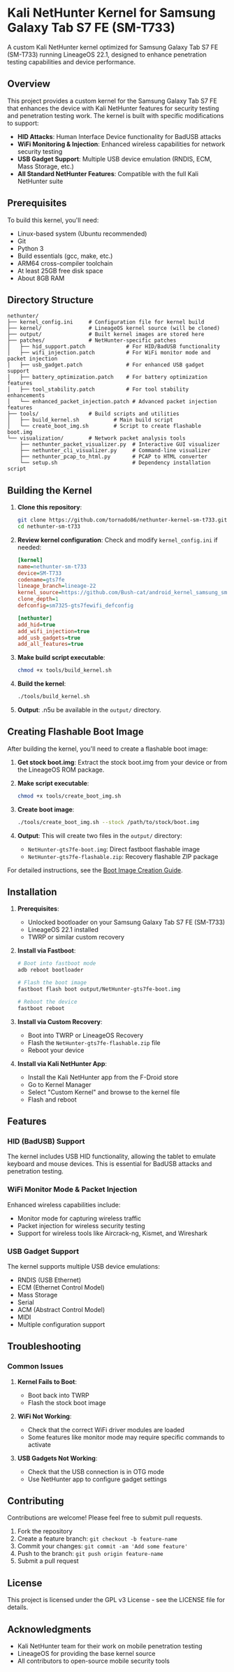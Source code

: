# Kali NetHunter Kernel for Samsung Galaxy Tab S7 FE (SM-T733)

A custom Kali NetHunter kernel optimized for Samsung Galaxy Tab S7 FE (SM-T733) running LineageOS 22.1, designed to enhance penetration testing capabilities and device performance.

## Overview

This project provides a custom kernel for the Samsung Galaxy Tab S7 FE that enhances the device with Kali NetHunter features for security testing and penetration testing work. The kernel is built with specific modifications to support:

- **HID Attacks**: Human Interface Device functionality for BadUSB attacks
- **WiFi Monitoring & Injection**: Enhanced wireless capabilities for network security testing
- **USB Gadget Support**: Multiple USB device emulation (RNDIS, ECM, Mass Storage, etc.)
- **All Standard NetHunter Features**: Compatible with the full Kali NetHunter suite

## Prerequisites

To build this kernel, you'll need:

- Linux-based system (Ubuntu recommended)
- Git
- Python 3
- Build essentials (gcc, make, etc.)
- ARM64 cross-compiler toolchain
- At least 25GB free disk space
- About 8GB RAM

## Directory Structure

```
nethunter/
├── kernel_config.ini     # Configuration file for kernel build
├── kernel/               # LineageOS kernel source (will be cloned)
├── output/               # Built kernel images are stored here
├── patches/              # NetHunter-specific patches
│   ├── hid_support.patch             # For HID/BadUSB functionality
│   ├── wifi_injection.patch          # For WiFi monitor mode and packet injection
│   ├── usb_gadget.patch              # For enhanced USB gadget support
│   ├── battery_optimization.patch    # For battery optimization features
│   ├── tool_stability.patch          # For tool stability enhancements
│   └── enhanced_packet_injection.patch # Advanced packet injection features
├── tools/                # Build scripts and utilities
│   ├── build_kernel.sh           # Main build script
│   └── create_boot_img.sh        # Script to create flashable boot.img
└── visualization/        # Network packet analysis tools
    ├── nethunter_packet_visualizer.py  # Interactive GUI visualizer
    ├── nethunter_cli_visualizer.py     # Command-line visualizer
    ├── nethunter_pcap_to_html.py       # PCAP to HTML converter
    └── setup.sh                        # Dependency installation script
```

## Building the Kernel

1. **Clone this repository**:
   ```bash
   git clone https://github.com/tornado86/nethunter-kernel-sm-t733.git
   cd nethunter-sm-t733
   ```

2. **Review kernel configuration**:
   Check and modify `kernel_config.ini` if needed:
   ```ini
   [kernel]
   name=nethunter-sm-t733
   device=SM-T733
   codename=gts7fe
   lineage_branch=lineage-22
   kernel_source=https://github.com/Bush-cat/android_kernel_samsung_sm7325
   clone_depth=1
   defconfig=sm7325-gts7fewifi_defconfig

   [nethunter]
   add_hid=true
   add_wifi_injection=true
   add_usb_gadgets=true
   add_all_features=true
   ```

3. **Make build script executable**:
   ```bash
   chmod +x tools/build_kernel.sh
   ```

4. **Build the kernel**:
   ```bash
   ./tools/build_kernel.sh
   ```

5. **Output**: .n5u
 be available in the `output/` directory.

## Creating Flashable Boot Image

After building the kernel, you'll need to create a flashable boot image:

1. **Get stock boot.img**:
   Extract the stock boot.img from your device or from the LineageOS ROM package.

2. **Make script executable**:
   ```bash
   chmod +x tools/create_boot_img.sh
   ```

3. **Create boot image**:
   ```bash
   ./tools/create_boot_img.sh --stock /path/to/stock/boot.img
   ```

4. **Output**:
   This will create two files in the `output/` directory:
   - `NetHunter-gts7fe-boot.img`: Direct fastboot flashable image
   - `NetHunter-gts7fe-flashable.zip`: Recovery flashable ZIP package

For detailed instructions, see the [Boot Image Creation Guide](BOOT_IMAGE_GUIDE.md).

## Installation

1. **Prerequisites**:
   - Unlocked bootloader on your Samsung Galaxy Tab S7 FE (SM-T733)
   - LineageOS 22.1 installed
   - TWRP or similar custom recovery

2. **Install via Fastboot**:
   ```bash
   # Boot into fastboot mode
   adb reboot bootloader
   
   # Flash the boot image
   fastboot flash boot output/NetHunter-gts7fe-boot.img
   
   # Reboot the device
   fastboot reboot
   ```

3. **Install via Custom Recovery**:
   - Boot into TWRP or LineageOS Recovery
   - Flash the `NetHunter-gts7fe-flashable.zip` file
   - Reboot your device

4. **Install via Kali NetHunter App**:
   - Install the Kali NetHunter app from the F-Droid store
   - Go to Kernel Manager
   - Select "Custom Kernel" and browse to the kernel file
   - Flash and reboot

## Features

### HID (BadUSB) Support

The kernel includes USB HID functionality, allowing the tablet to emulate keyboard and mouse devices. This is essential for BadUSB attacks and penetration testing.

### WiFi Monitor Mode & Packet Injection

Enhanced wireless capabilities include:
- Monitor mode for capturing wireless traffic
- Packet injection for wireless security testing
- Support for wireless tools like Aircrack-ng, Kismet, and Wireshark

### USB Gadget Support

The kernel supports multiple USB device emulations:
- RNDIS (USB Ethernet)
- ECM (Ethernet Control Model)
- Mass Storage
- Serial
- ACM (Abstract Control Model)
- MIDI
- Multiple configuration support

## Troubleshooting

### Common Issues

1. **Kernel Fails to Boot**:
   - Boot back into TWRP
   - Flash the stock boot image

2. **WiFi Not Working**:
   - Check that the correct WiFi driver modules are loaded
   - Some features like monitor mode may require specific commands to activate

3. **USB Gadgets Not Working**:
   - Check that the USB connection is in OTG mode
   - Use NetHunter app to configure gadget settings

## Contributing

Contributions are welcome! Please feel free to submit pull requests.

1. Fork the repository
2. Create a feature branch: `git checkout -b feature-name`
3. Commit your changes: `git commit -am 'Add some feature'`
4. Push to the branch: `git push origin feature-name`
5. Submit a pull request

## License

This project is licensed under the GPL v3 License - see the LICENSE file for details.

## Acknowledgments

- Kali NetHunter team for their work on mobile penetration testing
- LineageOS for providing the base kernel source
- All contributors to open-source mobile security tools
